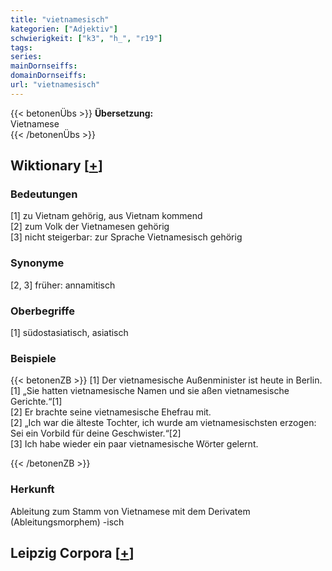 ```yaml
---
title: "vietnamesisch"
kategorien: ["Adjektiv"]
schwierigkeit: ["k3", "h_", "r19"]
tags:
series:
mainDornseiffs:
domainDornseiffs:
url: "vietnamesisch"
---
```


{{< betonenÜbs >}}
**Übersetzung:**  
Vietnamese  
{{< /betonenÜbs >}}

## Wiktionary [[+](https://de.wiktionary.org/wiki/vietnamesisch)]

### Bedeutungen
[1] zu Vietnam gehörig, aus Vietnam kommend  
[2] zum Volk der Vietnamesen gehörig  
[3] nicht steigerbar: zur Sprache Vietnamesisch gehörig  

### Synonyme
[2, 3] früher: annamitisch  

### Oberbegriffe
[1] südostasiatisch, asiatisch  

### Beispiele
{{< betonenZB >}}
[1] Der vietnamesische Außenminister ist heute in Berlin.  
[1] „Sie hatten vietnamesische Namen und sie aßen vietnamesische Gerichte.“[1]  
[2] Er brachte seine vietnamesische Ehefrau mit.  
[2] „Ich war die älteste Tochter, ich wurde am vietnamesischsten erzogen: Sei ein Vorbild für deine Geschwister.“[2]  
[3] Ich habe wieder ein paar vietnamesische Wörter gelernt.  

{{< /betonenZB >}}
### Herkunft
Ableitung zum Stamm von Vietnamese mit dem Derivatem (Ableitungsmorphem) -isch  


## Leipzig Corpora [[+](https://corpora.uni-leipzig.de/en/res?word=vietnamesisch&corpusId=deu_newscrawl-public_2018)]

